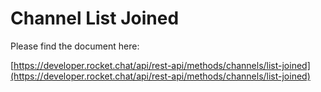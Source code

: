 # Channel List Joined

Please find the document here: 

[https://developer.rocket.chat/api/rest-api/methods/channels/list-joined](https://developer.rocket.chat/api/rest-api/methods/channels/list-joined)

